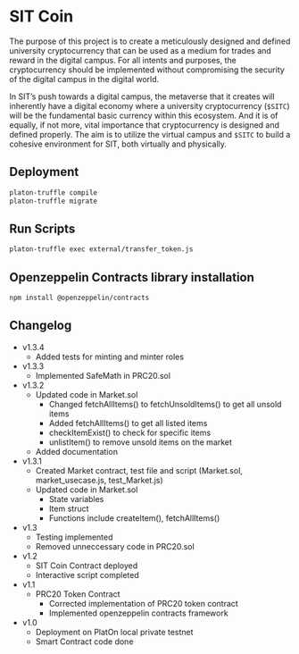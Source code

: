 # SIT Coin
The purpose of this project is to create a meticulously designed and defined university cryptocurrency that can be used as a medium for trades and reward in the digital campus. For all intents and purposes, the cryptocurrency should be implemented without compromising the security of the digital campus in the digital world. 

In SIT’s push towards a digital campus, the metaverse that it creates will inherently have a digital economy where a university cryptocurrency (`$SITC`) will be the fundamental basic currency within this ecosystem. And it is of equally, if not more, vital importance that cryptocurrency is designed and defined properly. The aim is to utilize the virtual campus and `$SITC` to build a cohesive environment for SIT, both virtually and physically.

## Deployment
```sh
platon-truffle compile
platon-truffle migrate
```

## Run Scripts
```sh
platon-truffle exec external/transfer_token.js
```

## Openzeppelin Contracts library installation
```sh
npm install @openzeppelin/contracts
```

## Changelog
- v1.3.4
  - Added tests for minting and minter roles
- v1.3.3
  - Implemented SafeMath in PRC20.sol
- v1.3.2
  - Updated code in Market.sol
    - Changed fetchAllItems() to fetchUnsoldItems() to get all unsold items
    - Added fetchAllItems() to get all listed items 
    - checkItemExist() to check for specific items
    - unlistItem() to remove unsold items on the market
  - Added documentation
- v1.3.1
  - Created Market contract, test file and script (Market.sol, market_usecase.js, test_Market.js)
  - Updated code in Market.sol
    - State variables
    - Item struct
    - Functions include createItem(), fetchAllItems()
- v1.3
  - Testing implemented
  - Removed unneccessary code in PRC20.sol
- v1.2
  - SIT Coin Contract deployed
  - Interactive script completed
- v1.1
  - PRC20 Token Contract
    - Corrected implementation of PRC20 token contract
    - Implemented openzeppelin contracts framework
- v1.0
  - Deployment on PlatOn local private testnet
  - Smart Contract code done
